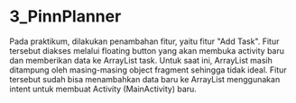 # 3_PinnPlanner

Pada praktikum, dilakukan penambahan fitur, yaitu fitur "Add Task". Fitur tersebut diakses melalui floating button yang akan membuka activity baru dan memberikan data ke ArrayList task.
Untuk saat ini, ArrayList masih ditampung oleh masing-masing object fragment sehingga tidak ideal.
Fitur tersebut sudah bisa menambahkan data baru ke ArrayList menggunakan intent untuk membuat Activity (MainActivity) baru.
